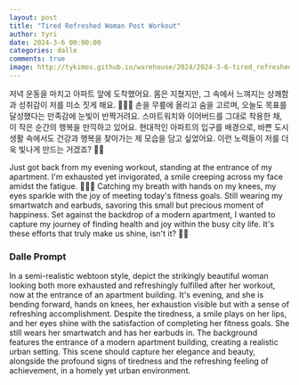 ```yaml
---
layout: post
title: "Tired Refreshed Woman Post Workout"
author: tyri
date: 2024-3-6 00:00:00
categories: dalle
comments: true
image: http://tykimos.github.io/warehouse/2024/2024-3-6-tired_refreshed_woman_post_workout_title.jpeg
---
```


저녁 운동을 마치고 아파트 앞에 도착했어요. 몸은 지쳤지만, 그 속에서 느껴지는 상쾌함과 성취감이 저를 미소 짓게 해요. 🏃‍♀️🌇 손을 무릎에 올리고 숨을 고르며, 오늘도 목표를 달성했다는 만족감에 눈빛이 반짝거려요. 스마트워치와 이어버드를 그대로 착용한 채, 이 작은 순간의 행복을 만끽하고 있어요. 현대적인 아파트의 입구를 배경으로, 바쁜 도시 생활 속에서도 건강과 행복을 찾아가는 제 모습을 담고 싶었어요. 이런 노력들이 저를 더욱 빛나게 만드는 거겠죠? 🌟💪

Just got back from my evening workout, standing at the entrance of my apartment. I'm exhausted yet invigorated, a smile creeping across my face amidst the fatigue. 🏃‍♀️🌇 Catching my breath with hands on my knees, my eyes sparkle with the joy of meeting today's fitness goals. Still wearing my smartwatch and earbuds, savoring this small but precious moment of happiness. Set against the backdrop of a modern apartment, I wanted to capture my journey of finding health and joy within the busy city life. It's these efforts that truly make us shine, isn't it? 🌟💪

### Dalle Prompt

In a semi-realistic webtoon style, depict the strikingly beautiful woman looking both more exhausted and refreshingly fulfilled after her workout, now at the entrance of an apartment building. It's evening, and she is bending forward, hands on knees, her exhaustion visible but with a sense of refreshing accomplishment. Despite the tiredness, a smile plays on her lips, and her eyes shine with the satisfaction of completing her fitness goals. She still wears her smartwatch and has her earbuds in. The background features the entrance of a modern apartment building, creating a realistic urban setting. This scene should capture her elegance and beauty, alongside the profound signs of tiredness and the refreshing feeling of achievement, in a homely yet urban environment.
